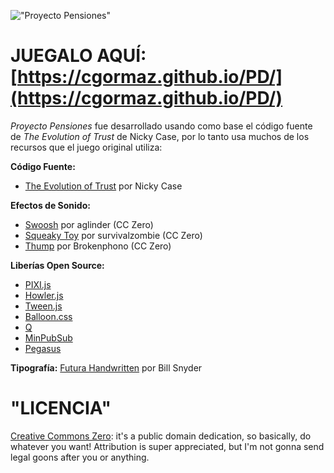!["Proyecto Pensiones"](https://cgormaz.github.io/PD/social/thumbnail.png)

#	JUEGALO AQUÍ: [https://cgormaz.github.io/PD/](https://cgormaz.github.io/PD/)

*Proyecto Pensiones* fue desarrollado usando como base el código fuente de *The Evolution of Trust* de Nicky Case, por lo tanto usa muchos de los recursos que el juego original utiliza:

**Código Fuente:**

* [The Evolution of Trust](https://ncase.me/trust/) por Nicky Case

**Efectos de Sonido:**

* [Swoosh](https://freesound.org/people/aglinder/sounds/264468/) por aglinder (CC Zero)
* [Squeaky Toy](https://freesound.org/people/survivalzombie/sounds/240015/) por survivalzombie (CC Zero)
* [Thump](https://freesound.org/people/Brokenphono/sounds/344149/) por Brokenphono (CC Zero)

**Liberías Open Source:**

* [PIXI.js](http://www.pixijs.com/) 
* [Howler.js](https://howlerjs.com/) 
* [Tween.js](http://www.createjs.com/tweenjs)
* [Balloon.css](https://kazzkiq.github.io/balloon.css/) 
* [Q](https://github.com/kriskowal/q/) 
* [MinPubSub](https://github.com/daniellmb/MinPubSub) 
* [Pegasus](https://github.com/typicode/pegasus)

**Tipografía:** [Futura Handwritten](http://www.dafont.com/futurahandwritten.font) por Bill Snyder


#	"LICENCIA"

[Creative Commons Zero](https://github.com/ncase/trust/blob/gh-pages/LICENSE): it's a public domain dedication, so basically, do whatever you want! Attribution is super appreciated, but I'm not gonna send legal goons after you or anything.
